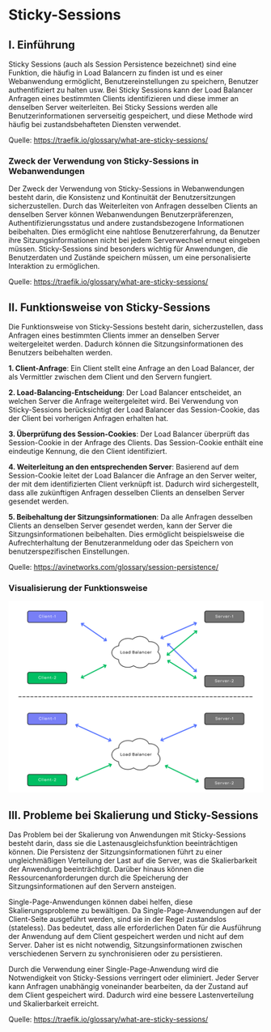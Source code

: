 # Sticky-Sessions

## I. Einführung

Sticky Sessions (auch als Session Persistence bezeichnet) sind eine Funktion, die häufig in Load Balancern zu finden ist und es einer Webanwendung ermöglicht, Benutzereinstellungen zu speichern, Benutzer authentifiziert zu halten usw. Bei Sticky Sessions kann der Load Balancer Anfragen eines bestimmten Clients identifizieren und diese immer an denselben Server weiterleiten. Bei Sticky Sessions werden alle Benutzerinformationen serverseitig gespeichert, und diese Methode wird häufig bei zustandsbehafteten Diensten verwendet.

Quelle: <https://traefik.io/glossary/what-are-sticky-sessions/>

### Zweck der Verwendung von Sticky-Sessions in Webanwendungen

Der Zweck der Verwendung von Sticky-Sessions in Webanwendungen besteht darin, die Konsistenz und Kontinuität der Benutzersitzungen sicherzustellen. Durch das Weiterleiten von Anfragen desselben Clients an denselben Server können Webanwendungen Benutzerpräferenzen, Authentifizierungsstatus und andere zustandsbezogene Informationen beibehalten. Dies ermöglicht eine nahtlose Benutzererfahrung, da Benutzer ihre Sitzungsinformationen nicht bei jedem Serverwechsel erneut eingeben müssen. Sticky-Sessions sind besonders wichtig für Anwendungen, die Benutzerdaten und Zustände speichern müssen, um eine personalisierte Interaktion zu ermöglichen.

Quelle: <https://traefik.io/glossary/what-are-sticky-sessions/>

## II. Funktionsweise von Sticky-Sessions

Die Funktionsweise von Sticky-Sessions besteht darin, sicherzustellen, dass Anfragen eines bestimmten Clients immer an denselben Server weitergeleitet werden. Dadurch können die Sitzungsinformationen des Benutzers beibehalten werden.

**1. Client-Anfrage**: Ein Client stellt eine Anfrage an den Load Balancer, der als Vermittler zwischen dem Client und den Servern fungiert.

**2. Load-Balancing-Entscheidung**: Der Load Balancer entscheidet, an welchen Server die Anfrage weitergeleitet wird. Bei Verwendung von Sticky-Sessions berücksichtigt der Load Balancer das Session-Cookie, das der Client bei vorherigen Anfragen erhalten hat.

**3. Überprüfung des Session-Cookies**: Der Load Balancer überprüft das Session-Cookie in der Anfrage des Clients. Das Session-Cookie enthält eine eindeutige Kennung, die den Client identifiziert.

**4. Weiterleitung an den entsprechenden Server**: Basierend auf dem Session-Cookie leitet der Load Balancer die Anfrage an den Server weiter, der mit dem identifizierten Client verknüpft ist. Dadurch wird sichergestellt, dass alle zukünftigen Anfragen desselben Clients an denselben Server gesendet werden.

**5. Beibehaltung der Sitzungsinformationen**: Da alle Anfragen desselben Clients an denselben Server gesendet werden, kann der Server die Sitzungsinformationen beibehalten. Dies ermöglicht beispielsweise die Aufrechterhaltung der Benutzeranmeldung oder das Speichern von benutzerspezifischen Einstellungen.

Quelle: <https://avinetworks.com/glossary/session-persistence/>

### Visualisierung der Funktionsweise

![Sticky-Sessions-Vergleich](sticky-sessions-comparison.svg)

## III. Probleme bei Skalierung und Sticky-Sessions

Das Problem bei der Skalierung von Anwendungen mit Sticky-Sessions besteht darin, dass sie die Lastenausgleichsfunktion beeinträchtigen können. Die Persistenz der Sitzungsinformationen führt zu einer ungleichmäßigen Verteilung der Last auf die Server, was die Skalierbarkeit der Anwendung beeinträchtigt. Darüber hinaus können die Ressourcenanforderungen durch die Speicherung der Sitzungsinformationen auf den Servern ansteigen.

Single-Page-Anwendungen können dabei helfen, diese Skalierungsprobleme zu bewältigen. Da Single-Page-Anwendungen auf der Client-Seite ausgeführt werden, sind sie in der Regel zustandslos (stateless). Das bedeutet, dass alle erforderlichen Daten für die Ausführung der Anwendung auf dem Client gespeichert werden und nicht auf dem Server. Daher ist es nicht notwendig, Sitzungsinformationen zwischen verschiedenen Servern zu synchronisieren oder zu persistieren.

Durch die Verwendung einer Single-Page-Anwendung wird die Notwendigkeit von Sticky-Sessions verringert oder eliminiert. Jeder Server kann Anfragen unabhängig voneinander bearbeiten, da der Zustand auf dem Client gespeichert wird. Dadurch wird eine bessere Lastenverteilung und Skalierbarkeit erreicht.

Quelle: <https://traefik.io/glossary/what-are-sticky-sessions/>
